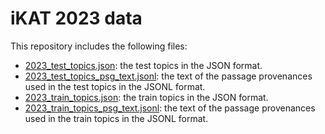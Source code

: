 <h1>iKAT 2023 data</h1>
This repository includes the following files:


<ul>
  <li> <a href="https://github.com/irlabamsterdam/iKAT/blob/main/2023/data/2023_test_topics.json">2023_test_topics.json</a>: the test topics in the JSON format.</li>
  <li> <a href="https://github.com/irlabamsterdam/iKAT/blob/main/2023/data/2023_test_topics_psg_text.jsonl">2023_test_topics_psg_text.jsonl</a>: the text of the passage provenances used in the test topics in the JSONL format.</li>
  <li> <a href="https://github.com/irlabamsterdam/iKAT/blob/main/2023/data/2023_train_topics.json">2023_train_topics.json</a>: the train topics in the JSON format.</li>
  <li> <a href="https://github.com/irlabamsterdam/iKAT/blob/main/2023/data/2023_train_topics_psg_text.jsonl">2023_train_topics_psg_text.jsonl</a>: the text of the passage provenances used in the train topics in the JSONL format.</li>
</ul>
